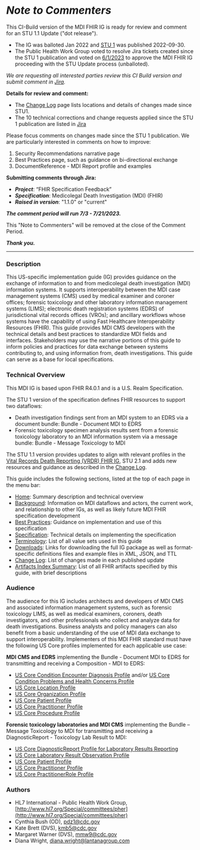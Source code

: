 # *Note to Commenters*
This CI-Build version of the MDI FHIR IG is ready for review and comment for an STU 1.1 Update ("dot release").
* The IG was balloted Jan 2022 and [STU 1](http://hl7.org/fhir/us/mdi/) was published 2022-09-30.
* The Public Health Work Group voted to resolve Jira tickets created since the STU 1 publication and voted on [6/1/2023](https://confluence.hl7.org/display/PHWG/2023-06-01+Public+Health+Work+Group+Call+Minutes) to approve the MDI FHIR IG proceeding with the STU Update process (unballoted).

*We are requesting all interested parties review this CI Build version and submit comment in [Jira](https://jira.hl7.org/).*

**Details for review and comment:**
* The [Change Log](change_log.html) page lists locations and details of changes made since STU1.
* The 10 technical corrections and change requests applied since the STU 1 publication are listed in [Jira](https://jira.hl7.org/issues/?jql=project%20%3D%20%22FHIR%20Specification%20Feedback%22%20AND%20Specification%20%3D%20%22Medicolegal%20Death%20Investigation%20(MDI)%20(FHIR)%20%5BFHIR-us-mdi%5D%22%20AND%20status%20%3D%20Applied)

Please focus comments on changes made since the STU 1 publication. We are particularly interested in comments on how to improve:
1. Security Recommendations narrative page
1. Best Practices page, such as guidance on bi-directional exchange
1. DocumentReference - MDI Report profile and examples

**Submitting comments through Jira:**
* ***Project***: “FHIR Specification Feedback”
* ***Specification***: Medicolegal Death Investigation (MDI) (FHIR)
* ***Raised in version***: "1.1.0" or "current"

***The comment period will run 7/3 - 7/21/2023.***

This "Note to Commenters" will be removed at the close of the Comment Period.

***Thank you.***


-----



### Description
This US-specific implementation guide (IG) provides guidance on the exchange of information to and from medicolegal death investigation (MDI) information systems. It supports interoperability between the MDI case management systems (CMS) used by medical examiner and coroner offices; forensic toxicology and other laboratory information management systems (LIMS); electronic death registration systems (EDRS) of jurisdictional vital records offices (VROs); and ancillary workflows whose systems have the capability of using Fast Healthcare Interoperability Resources (FHIR). This guide provides MDI CMS developers with the technical details and best practices to standardize MDI fields and interfaces. Stakeholders may use the narrative portions of this guide to inform policies and practices for data exchange between systems contributing to, and using information from, death investigations. This guide can serve as a base for local specifications.

### Technical Overview
This MDI IG is based upon FHIR R4.0.1 and is a U.S. Realm Specification.

The STU 1 version of the specification defines FHIR resources to support two dataflows:
* Death investigation findings sent from an MDI system to an EDRS via a document bundle: Bundle - Document MDI to EDRS
* Forensic toxicology specimen analysis results sent from a forensic toxicology laboratory to an MDI information system via a message bundle: Bundle - Message Toxicology to MDI

The STU 1.1 version provides updates to align with relevant profiles in the [Vital Records Death Reporting (VRDR) FHIR IG](http://hl7.org/fhir/us/vrdr/), STU 2.1 and adds new resources and guidance as described in the [Change Log](change_log.html).

This guide includes the following sections, listed at the top of each page in the menu bar: 
* [Home](index.html): Summary description and technical overview
* [Background](background.html): Information on MDI dataflows and actors, the current work, and relationship to other IGs, as well as likely future MDI FHIR specification development
* [Best Practices](best_practices.html): Guidance on implementation and use of this specification
* [Specification](specification.html): Technical details on implementing the specification
* [Terminology](terminology.html): List of all value sets used in this guide
* [Downloads](downloads.html): Links for downloading the full IG package as well as format-specific definitions files and example files in XML, JSON, and TTL
* [Change Log](change_log.html): List of changes made in each published update
* [Artifacts Index Summary](artifacts.html): List of all FHIR artifacts specified by this guide, with brief descriptions

### Audience
The audience for this IG includes architects and developers of MDI CMS and associated information management systems, such as forensic toxicology LIMS, as well as medical examiners, coroners, death investigators, and other professionals who collect and analyze data for death investigations. Business analysts and policy managers can also benefit from a basic understanding of the use of MDI data exchange to support interoperability.
Implementers of this MDI FHIR standard must have the following US Core profiles implemented for each applicable use case:

**MDI CMS and EDRS** implementing the Bundle - Document MDI to EDRS for transmitting and receiving a Composition - MDI to EDRS:
* [US Core Condition Encounter Diagnosis Profile](http://hl7.org/fhir/us/core/StructureDefinition-us-core-condition-encounter-diagnosis.html) and/or [US Core Condition Problems and Health Concerns Profile](http://hl7.org/fhir/us/core/StructureDefinition-us-core-condition-problems-health-concerns.html)
* [US Core Location Profile](http://hl7.org/fhir/us/core/StructureDefinition/us-core-location)
* [US Core Organization Profile](http://hl7.org/fhir/us/core/StructureDefinition/us-core-organization)
* [US Core Patient Profile](http://hl7.org/fhir/us/core/StructureDefinition/us-core-patient)
* [US Core Practitioner Profile](http://hl7.org/fhir/us/core/StructureDefinition/us-core-practitioner)
* [US Core Procedure Profile](http://hl7.org/fhir/us/core/StructureDefinition/us-core-procedure)

**Forensic toxicology laboratories and MDI CMS** implementing the Bundle – Message Toxicology to MDI for transmitting and receiving a DiagnosticReport - Toxicology Lab Result to MDI:
* [US Core DiagnosticReport Profile for Laboratory Results Reporting](http://hl7.org/fhir/us/core/StructureDefinition-us-core-diagnosticreport-lab.html)
* [US Core Laboratory Result Observation Profile](http://hl7.org/fhir/us/core/StructureDefinition/us-core-observation-lab)
* [US Core Patient Profile](http://hl7.org/fhir/us/core/StructureDefinition/us-core-patient)
* [US Core Practitioner Profile](http://hl7.org/fhir/us/core/StructureDefinition/us-core-practitioner)
* [US Core PractitionerRole Profile](http://hl7.org/fhir/us/core/StructureDefinition/us-core-practitionerrole)

### Authors
* HL7 International - Public Health Work Group, [http://www.hl7.org/Special/committees/pher](http://www.hl7.org/Special/committees/pher)
* Cynthia Bush (OD), pdz1@cdc.gov
* Kate Brett (DVS), kmb5@cdc.gov
* Margaret Warner (DVS), mmw9@cdc.gov
* Diana Wright, diana.wright@lantanagroup.com